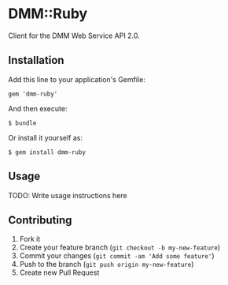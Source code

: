 # DMM::Ruby

Client for the DMM Web Service API 2.0.

## Installation

Add this line to your application's Gemfile:

    gem 'dmm-ruby'

And then execute:

    $ bundle

Or install it yourself as:

    $ gem install dmm-ruby

## Usage

TODO: Write usage instructions here

## Contributing

1. Fork it
2. Create your feature branch (`git checkout -b my-new-feature`)
3. Commit your changes (`git commit -am 'Add some feature'`)
4. Push to the branch (`git push origin my-new-feature`)
5. Create new Pull Request
